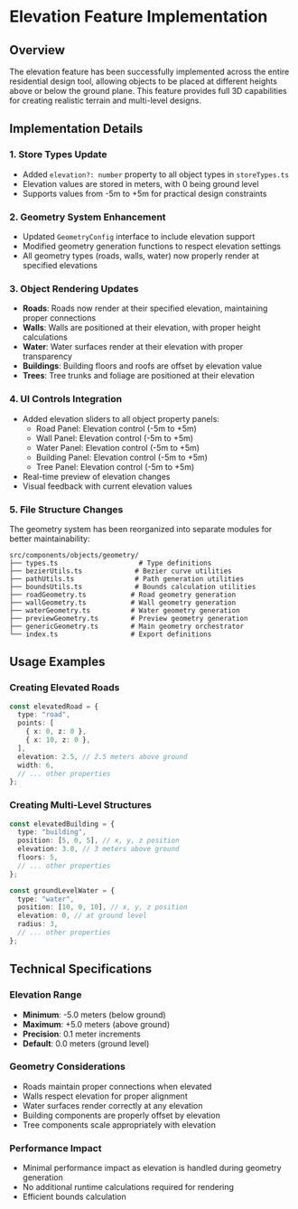 # Elevation Feature Implementation

## Overview

The elevation feature has been successfully implemented across the entire residential design tool, allowing objects to be placed at different heights above or below the ground plane. This feature provides full 3D capabilities for creating realistic terrain and multi-level designs.

## Implementation Details

### 1. Store Types Update

- Added `elevation?: number` property to all object types in `storeTypes.ts`
- Elevation values are stored in meters, with 0 being ground level
- Supports values from -5m to +5m for practical design constraints

### 2. Geometry System Enhancement

- Updated `GeometryConfig` interface to include elevation support
- Modified geometry generation functions to respect elevation settings
- All geometry types (roads, walls, water) now properly render at specified elevations

### 3. Object Rendering Updates

- **Roads**: Roads now render at their specified elevation, maintaining proper connections
- **Walls**: Walls are positioned at their elevation, with proper height calculations
- **Water**: Water surfaces render at their elevation with proper transparency
- **Buildings**: Building floors and roofs are offset by elevation value
- **Trees**: Tree trunks and foliage are positioned at their elevation

### 4. UI Controls Integration

- Added elevation sliders to all object property panels:
  - Road Panel: Elevation control (-5m to +5m)
  - Wall Panel: Elevation control (-5m to +5m)
  - Water Panel: Elevation control (-5m to +5m)
  - Building Panel: Elevation control (-5m to +5m)
  - Tree Panel: Elevation control (-5m to +5m)
- Real-time preview of elevation changes
- Visual feedback with current elevation values

### 5. File Structure Changes

The geometry system has been reorganized into separate modules for better maintainability:

```
src/components/objects/geometry/
├── types.ts                    # Type definitions
├── bezierUtils.ts             # Bezier curve utilities
├── pathUtils.ts               # Path generation utilities
├── boundsUtils.ts             # Bounds calculation utilities
├── roadGeometry.ts           # Road geometry generation
├── wallGeometry.ts           # Wall geometry generation
├── waterGeometry.ts          # Water geometry generation
├── previewGeometry.ts        # Preview geometry generation
├── genericGeometry.ts        # Main geometry orchestrator
└── index.ts                  # Export definitions
```

## Usage Examples

### Creating Elevated Roads

```typescript
const elevatedRoad = {
  type: "road",
  points: [
    { x: 0, z: 0 },
    { x: 10, z: 0 },
  ],
  elevation: 2.5, // 2.5 meters above ground
  width: 6,
  // ... other properties
};
```

### Creating Multi-Level Structures

```typescript
const elevatedBuilding = {
  type: "building",
  position: [5, 0, 5], // x, y, z position
  elevation: 3.0, // 3 meters above ground
  floors: 5,
  // ... other properties
};

const groundLevelWater = {
  type: "water",
  position: [10, 0, 10], // x, y, z position
  elevation: 0, // at ground level
  radius: 3,
  // ... other properties
};
```

## Technical Specifications

### Elevation Range

- **Minimum**: -5.0 meters (below ground)
- **Maximum**: +5.0 meters (above ground)
- **Precision**: 0.1 meter increments
- **Default**: 0.0 meters (ground level)

### Geometry Considerations

- Roads maintain proper connections when elevated
- Walls respect elevation for proper alignment
- Water surfaces render correctly at any elevation
- Building components are properly offset by elevation
- Tree components scale appropriately with elevation

### Performance Impact

- Minimal performance impact as elevation is handled during geometry generation
- No additional runtime calculations required for rendering
- Efficient bounds calculation
